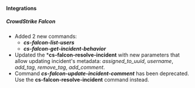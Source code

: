 
#### Integrations

##### CrowdStrike Falcon
- Added 2 new commands:
    - ***cs-falcon-list-users***
    - ***cs-falcon-get-incident-behavior***
- Updated the ***cs-falcon-resolve-incident** with new parameters that allow updating incident's metadata: *assigned_to_uuid*, *username*, *add_tag*, *remove_tag*, *add_comment*.
- Command ***cs-falcon-update-incident-comment*** has been deprecated. Use the **cs-falcon-resolve-incident** command instead.
